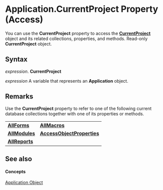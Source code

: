 
# Application.CurrentProject Property (Access)

You can use the  **CurrentProject** property to access the **[CurrentProject](e6baae73-1eeb-b48f-d35e-b3e921378561.md)** object and its related collections, properties, and methods. Read-only **CurrentProject** object.


## Syntax

 _expression_. **CurrentProject**

 _expression_ A variable that represents an **Application** object.


## Remarks

Use the  **CurrentProject** property to refer to one of the following current database collections together with one of its properties or methods.


|||
|:-----|:-----|
|**[AllForms](b90616b9-90fc-bb51-6bfa-b149dece0f1b.md)**|**[AllMacros](a36ba978-f643-aca6-5efb-842723d17bbc.md)**|
|**[AllModules](322815ae-3afd-f299-0ce9-2e9dbbb8536a.md)**|**[AccessObjectProperties](2df86891-6038-d147-2a32-f1c77b841067.md)**|
|**[AllReports](5846cf60-41b4-e9f8-ea27-b9400a6d3861.md)**||

## See also


#### Concepts


[Application Object](aefb0713-97e6-e2c7-e530-8fd2e1316a55.md)

